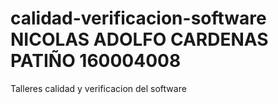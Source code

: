 # calidad-verificacion-software NICOLAS ADOLFO CARDENAS PATIÑO 160004008
Talleres calidad y verificacion del software

